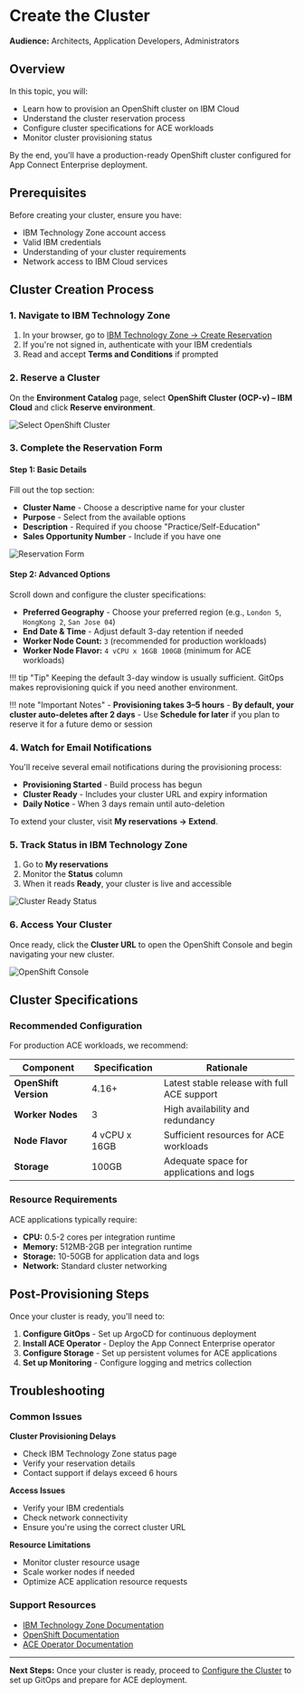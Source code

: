# Create the Cluster

**Audience:** Architects, Application Developers, Administrators

## Overview

In this topic, you will:

- Learn how to provision an OpenShift cluster on IBM Cloud
- Understand the cluster reservation process
- Configure cluster specifications for ACE workloads
- Monitor cluster provisioning status

By the end, you'll have a production-ready OpenShift cluster configured for App Connect Enterprise deployment.

## Prerequisites

Before creating your cluster, ensure you have:

- IBM Technology Zone account access
- Valid IBM credentials
- Understanding of your cluster requirements
- Network access to IBM Cloud services

## Cluster Creation Process

### 1. Navigate to IBM Technology Zone

1. In your browser, go to [IBM Technology Zone → Create Reservation](https://techzone.ibm.com/my/reservations/create/619e5691425423001fcc192e)
2. If you're not signed in, authenticate with your IBM credentials
3. Read and accept **Terms and Conditions** if prompted

### 2. Reserve a Cluster

On the **Environment Catalog** page, select **OpenShift Cluster (OCP-v) – IBM Cloud** and click **Reserve environment**.

![Select OpenShift Cluster](images/right-cluster.png)

### 3. Complete the Reservation Form

#### Step 1: Basic Details

Fill out the top section:

- **Cluster Name** - Choose a descriptive name for your cluster
- **Purpose** - Select from the available options
- **Description** - Required if you choose "Practice/Self-Education"
- **Sales Opportunity Number** - Include if you have one

![Reservation Form](images/reservation.png)

#### Step 2: Advanced Options

Scroll down and configure the cluster specifications:

- **Preferred Geography** - Choose your preferred region (e.g., `London 5`, `HongKong 2`, `San Jose 04`)
- **End Date & Time** - Adjust default 3-day retention if needed
- **Worker Node Count:** `3` (recommended for production workloads)
- **Worker Node Flavor:** `4 vCPU x 16GB 100GB` (minimum for ACE workloads)

!!! tip "Tip"
    Keeping the default 3-day window is usually sufficient. GitOps makes reprovisioning quick if you need another environment.

!!! note "Important Notes"
    - **Provisioning takes 3–5 hours**
    - **By default, your cluster auto-deletes after 2 days**
    - Use **Schedule for later** if you plan to reserve it for a future demo or session

### 4. Watch for Email Notifications

You'll receive several email notifications during the provisioning process:

- **Provisioning Started** - Build process has begun
- **Cluster Ready** - Includes your cluster URL and expiry information
- **Daily Notice** - When 3 days remain until auto-deletion

To extend your cluster, visit **My reservations → Extend**.

### 5. Track Status in IBM Technology Zone

1. Go to **My reservations**
2. Monitor the **Status** column
3. When it reads **Ready**, your cluster is live and accessible

![Cluster Ready Status](images/cluster-ready.png)

### 6. Access Your Cluster

Once ready, click the **Cluster URL** to open the OpenShift Console and begin navigating your new cluster.

![OpenShift Console](images/cluster.png)

## Cluster Specifications

### Recommended Configuration

For production ACE workloads, we recommend:

| Component | Specification | Rationale |
|-----------|---------------|-----------|
| **OpenShift Version** | 4.16+ | Latest stable release with full ACE support |
| **Worker Nodes** | 3 | High availability and redundancy |
| **Node Flavor** | 4 vCPU x 16GB | Sufficient resources for ACE workloads |
| **Storage** | 100GB | Adequate space for applications and logs |

### Resource Requirements

ACE applications typically require:

- **CPU:** 0.5-2 cores per integration runtime
- **Memory:** 512MB-2GB per integration runtime
- **Storage:** 10-50GB for application data and logs
- **Network:** Standard cluster networking

## Post-Provisioning Steps

Once your cluster is ready, you'll need to:

1. **Configure GitOps** - Set up ArgoCD for continuous deployment
2. **Install ACE Operator** - Deploy the App Connect Enterprise operator
3. **Configure Storage** - Set up persistent volumes for ACE applications
4. **Set up Monitoring** - Configure logging and metrics collection

## Troubleshooting

### Common Issues

**Cluster Provisioning Delays**
- Check IBM Technology Zone status page
- Verify your reservation details
- Contact support if delays exceed 6 hours

**Access Issues**
- Verify your IBM credentials
- Check network connectivity
- Ensure you're using the correct cluster URL

**Resource Limitations**
- Monitor cluster resource usage
- Scale worker nodes if needed
- Optimize ACE application resource requests

### Support Resources

- [IBM Technology Zone Documentation](https://techzone.ibm.com/docs)
- [OpenShift Documentation](https://docs.openshift.com/)
- [ACE Operator Documentation](https://www.ibm.com/docs/en/app-connect/12.0.x)

---

**Next Steps:** Once your cluster is ready, proceed to [Configure the Cluster](configure-cluster.md) to set up GitOps and prepare for ACE deployment. 